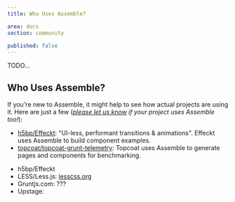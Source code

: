 ```yaml
---
title: Who Uses Assemble?

area: docs
section: community

published: false
---
```


TODO...

## Who Uses Assemble?

If you're new to Assemble, it might help to see how actual projects are using it. Here are just a few (_[please let us know](http://github.com/assemble/assemble/issues) if your project uses Assemble too!_):

* [h5bp/Effeckt][effeckt]: "UI-less, performant transitions & animations". Effeckt uses Assemble to build component examples.
* [topcoat/topcoat-grunt-telemetry][topcoat]: Topcoat uses Assemble to generate pages and components for benchmarking.

[effeckt]: https://github.com/h5bp/Effeckt.css "UI-less, performant transitions & animations"
[topcoat]: https://github.com/topcoat/topcoat-grunt-telemetry

* h5bp/Effeckt
* LESS/Less.js: [lesscss.org](http://lesscss.org)
* Gruntjs.com: ???
* Upstage: